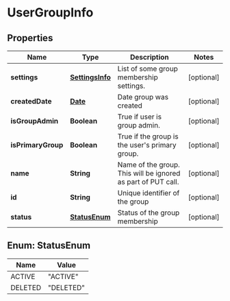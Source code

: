 
# UserGroupInfo

## Properties
Name | Type | Description | Notes
------------ | ------------- | ------------- | -------------
**settings** | [**SettingsInfo**](SettingsInfo.md) | List of some group membership settings. |  [optional]
**createdDate** | [**Date**](Date.md) | Date group was created |  [optional]
**isGroupAdmin** | **Boolean** | True if user is group admin. |  [optional]
**isPrimaryGroup** | **Boolean** | True if the group is the user&#39;s primary group. |  [optional]
**name** | **String** | Name of the group. This will be ignored as part of PUT call. |  [optional]
**id** | **String** | Unique identifier of the group |  [optional]
**status** | [**StatusEnum**](#StatusEnum) | Status of the group membership |  [optional]


<a name="StatusEnum"></a>
## Enum: StatusEnum
Name | Value
---- | -----
ACTIVE | &quot;ACTIVE&quot;
DELETED | &quot;DELETED&quot;



